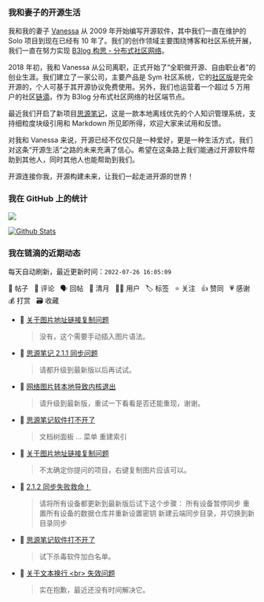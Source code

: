 ### 我和妻子的开源生活

我和我的妻子 [Vanessa](https://github.com/Vanessa219) 从 2009 年开始编写开源软件，其中我们一直在维护的 Solo 项目到现在已经有 10 年了。我们的创作领域主要围绕博客和社区系统开展，我们一直在努力实现 [B3log 构思 - 分布式社区网络](https://ld246.com/article/1546941897596)。

2018 年初，我和 Vanessa 从公司离职，正式开始了“全职做开源、自由职业者”的创业生涯。我们建立了一家公司，主要产品是 Sym 社区系统，它的[社区版](https://github.com/88250/symphony)是完全开源的，个人可基于其开源协议免费使用。另外，我们也运营着一个超过 5 万用户的社区[链滴](https://ld246.com)，作为 B3log 分布式社区网络的社区端节点。

最近我们开启了新项目[思源笔记](https://github.com/siyuan-note/siyuan)，这是一款本地离线优先的个人知识管理系统，支持细粒度块级引用和 Markdown 所见即所得，欢迎大家来试用和反馈。

对我和 Vanessa 来说，开源已经不仅仅只是一种爱好，更是一种生活方式，我们对这条“开源生活”之路的未来充满了信心。希望在这条路上我们能通过开源软件帮助到其他人，同时其他人也能帮助到我们。

开源连接你我，开源构建未来，让我们一起走进开源的世界！

### 我在 GitHub 上的统计

<a title="Hits" target="_blank" href="https://github.com/88250/88250"><img src="https://hits.b3log.org/88250/88250.svg"></a>

[![Github Stats](https://github-readme-stats.vercel.app/api?username=88250&theme=tokyonight&show_icons=true)](https://github.com/88250)

<!--events start -->

### 我在链滴的近期动态

每天自动刷新，最近更新时间：`2022-07-26 16:05:09`

📝 帖子 &nbsp; 💬 评论 &nbsp; 🗣 回帖 &nbsp; 🌙 清月 &nbsp; 👨‍💻 用户 &nbsp; 🏷️ 标签 &nbsp; ⭐️ 关注 &nbsp; 👍 赞同 &nbsp; 💗 感谢 &nbsp; 💰 打赏 &nbsp; 🗃 收藏

* 💬 [关于图片地址链接复制问题](https://ld246.com/article/1658808333925/comment/1658818316098#comments)

  > 没有，这个需要手动插入图片语法。
* 💬 [思源笔记 2.1.1 同步问题](https://ld246.com/article/1658813891077/comment/1658818136374#comments)

  > 请都升级到最新版以后再试试。
* 💬 [网络图片转本地导致内核退出](https://ld246.com/article/1658812465528/comment/1658818088980#comments)

  > 请升级到最新版，重试一下看看是否还能重现，谢谢。
* 💬 [思源笔记软件打不开了](https://ld246.com/article/1658801980975/comment/1658808901926#comments)

  > 文档树面板 ... 菜单 重建索引
* 💬 [关于图片地址链接复制问题](https://ld246.com/article/1658808333925/comment/1658808859852#comments)

  > 不太确定你提问的项目，右键复制图片应该可以。
* 💬 [2.1.2 同步失败救命！](https://ld246.com/article/1658804243616/comment/1658808751934#comments)

  > 请将所有设备都更新到最新版后试下这个步骤： 所有设备暂停同步 重置所有设备的数据仓库并重新设置密钥 新建云端同步目录，并切换到新目录同步
* 💬 [思源笔记软件打不开了](https://ld246.com/article/1658801980975/comment/1658802571596#comments)

  > 试下杀毒软件加白名单。
* 💬 [关于文本换行 &lt;br&gt; 失效问题](https://ld246.com/article/1652096522732/comment/1658765428917#comments)

  > 实在抱歉，最近还没有时间解决它。


<!--events end -->
